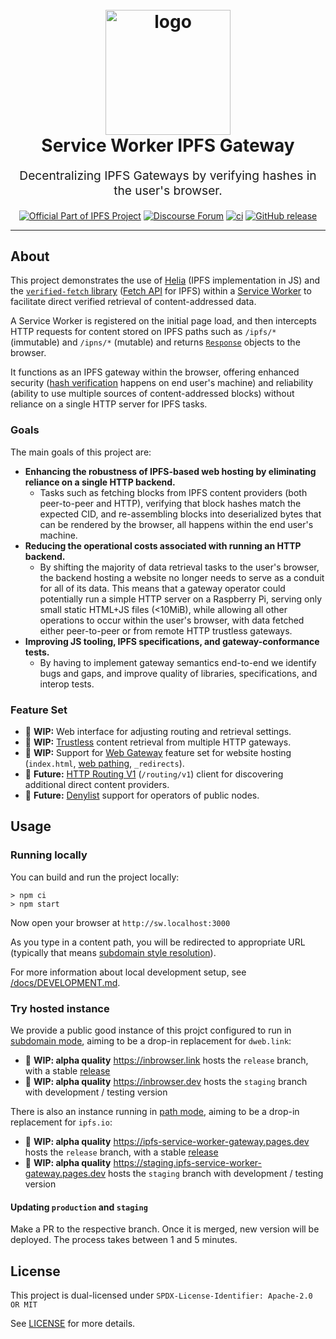 <h1 align="center">
  <br>
  <img src="https://github.com/ipfs/service-worker-gateway/assets/157609/4931e739-a899-4b18-91f2-2a2bcafb5c33" alt="logo" title="logo" width="200"></a>
  <br>
  Service Worker IPFS Gateway
  <br>
</h1>

<p align="center" style="font-size: 1.2rem;">Decentralizing IPFS Gateways by verifying hashes in the user's browser.</p>

<p align="center">
  <a href="https://ipfs.tech"><img src="https://img.shields.io/badge/project-IPFS-blue.svg?style=flat-square" alt="Official Part of IPFS Project"></a>
  <a href="https://discuss.ipfs.tech"><img alt="Discourse Forum" src="https://img.shields.io/discourse/posts?server=https%3A%2F%2Fdiscuss.ipfs.tech"></a>
  <a href="https://github.com/ipfs/service-worker-gateway/actions"><img src="https://img.shields.io/github/actions/workflow/status/ipfs/service-worker-gateway/main.yml?branch=main" alt="ci"></a>
  <a href="https://github.com/ipfs/service-worker-gateway/releases"><img alt="GitHub release" src="https://img.shields.io/github/v/release/ipfs/service-worker-gateway?filter=!*rc*"></a>
</p>

<hr />

## About

This project demonstrates
the use of [Helia](https://github.com/ipfs/helia) (IPFS implementation in JS)
and the [`verified-fetch` library](https://github.com/ipfs/helia-verified-fetch)
([Fetch API](https://developer.mozilla.org/en-US/docs/Web/API/Fetch_API) for IPFS)
within a [Service Worker](https://developer.mozilla.org/en-US/docs/Web/API/Service_Worker_API)
to facilitate direct verified retrieval of content-addressed data.

A Service Worker is registered on the initial page load, and then intercepts HTTP requests
for content stored on IPFS paths such as `/ipfs/*` (immutable) and
`/ipns/*` (mutable) and returns
[`Response`](https://developer.mozilla.org/en-US/docs/Web/API/Response) objects
to the browser.

It functions as an IPFS gateway within the browser, offering enhanced security
([hash verification](https://docs.ipfs.tech/concepts/content-addressing/)
happens on end user's machine) and reliability (ability to use multiple sources
of content-addressed blocks) without reliance on a single HTTP server for IPFS
tasks.


### Goals

The main goals of this project are:

- **Enhancing the robustness of IPFS-based web hosting by eliminating reliance
  on a single HTTP backend.**
  - Tasks such as fetching blocks from IPFS content providers (both
    peer-to-peer and HTTP), verifying that block hashes match the expected CID,
    and re-assembling blocks into deserialized bytes that can be rendered by
    the browser, all happens within the end user's machine.
- **Reducing the operational costs associated with running an HTTP backend.**
  - By shifting the majority of data retrieval tasks to the user's browser, the
    backend hosting a website no longer needs to serve as a conduit for all of
    its data. This means that a gateway operator could potentially run a simple
    HTTP server on a Raspberry Pi, serving only small static HTML+JS files
    (<10MiB), while allowing all other operations to occur within the user's
    browser, with data fetched either peer-to-peer or from remote HTTP
    trustless gateways.
- **Improving JS tooling, IPFS specifications, and gateway-conformance tests.**
   - By having to implement gateway semantics end-to-end we identify bugs and
     gaps, and improve quality of libraries, specifications, and interop tests.



### Feature Set

- 🚧 **WIP:** Web interface for adjusting routing and retrieval settings.
- 🚧 **WIP:** [Trustless](https://docs.ipfs.tech/reference/http/gateway/#trustless-verifiable-retrieval) content retrieval from multiple HTTP gateways.
- 🚧 **WIP:** Support for [Web Gateway](https://specs.ipfs.tech/http-gateways/) feature set for website hosting (`index.html`, [web pathing](https://github.com/ipfs/specs/issues/432), `_redirects`).
- 🚧 **Future:** [HTTP Routing V1](https://specs.ipfs.tech/routing/http-routing-v1/) (`/routing/v1`) client for discovering additional direct content providers.
- 🚧 **Future:** [Denylist](https://specs.ipfs.tech/compact-denylist-format/) support for operators of public nodes.

## Usage

### Running locally

You can build and run the project locally:


```console
> npm ci
> npm start
```

Now open your browser at `http://sw.localhost:3000`

As you type in a content path, you will be redirected to appropriate URL (typically that means [subdomain style resolution](https://docs.ipfs.tech/how-to/gateway-best-practices/#use-subdomain-gateway-resolution-for-origin-isolation)). 

For more information about local development setup, see [/docs/DEVELOPMENT.md](/docs/DEVELOPMENT.md).

### Try hosted instance

We provide a public good instance of this projct configured to run in [subdomain mode](https://docs.ipfs.tech/how-to/address-ipfs-on-web/#subdomain-gateway),
aiming to be a drop-in replacement for `dweb.link`:

- 🚧 **WIP: alpha quality** https://inbrowser.link hosts the `release` branch, with a stable [release](https://github.com/ipfs/service-worker-gateway/releases)
- 🚧 **WIP: alpha quality** https://inbrowser.dev hosts the `staging` branch with development / testing version

There is also an instance running in [path mode](https://docs.ipfs.tech/how-to/address-ipfs-on-web/#path-gateway),
aiming to be a drop-in replacement for `ipfs.io`:

- 🚧 **WIP: alpha quality** https://ipfs-service-worker-gateway.pages.dev hosts the `release` branch, with a stable [release](https://github.com/ipfs/service-worker-gateway/releases)
- 🚧 **WIP: alpha quality** https://staging.ipfs-service-worker-gateway.pages.dev hosts the `staging` branch with development / testing version


#### Updating `production` and `staging`

Make a PR to the respective branch. Once it is merged, new version will be
deployed. The process takes between 1 and 5 minutes.

## License

This project is dual-licensed under
`SPDX-License-Identifier: Apache-2.0 OR MIT`

See [LICENSE](./LICENSE) for more details.


